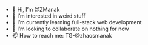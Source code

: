 - 👋 Hi, I’m @ZManak
- 👀 I’m interested in weird stuff
- 🌱 I’m currently learning full-stack web development
- 💞️ I’m looking to collaborate on nothing for now
- 📫 How to reach me: TG-@zhaosmanak

<!---
ZManak/ZManak is a ✨ special ✨ repository because its `README.md` (this file) appears on your GitHub profile.
You can click the Preview link to take a look at your changes.
--->
